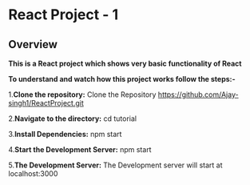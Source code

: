 # React Project - 1

## Overview

<strong>This is a React project which shows very basic functionality of React </strong>

<b>To understand and watch how this project works follow the steps:-</b>

1.**Clone the repository:** Clone the Repository https://github.com/Ajay-singh1/ReactProject.git

2.**Navigate to the directory:** cd tutorial

3.**Install Dependencies:** npm start

4.**Start the Development Server:** npm start

5.**The Development Server:** The Development server will start at localhost:3000

